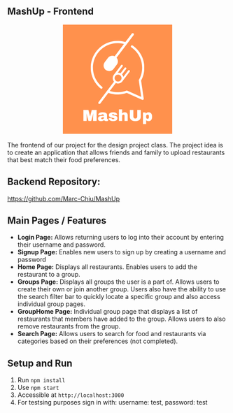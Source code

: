 ## MashUp - Frontend
<p align="center">
    <img src="public/images/MashUpLogo_V2.png" width="250">
</p>
The frontend of our project for the design project class. The project idea is to create an application that allows friends and family to upload restaurants that best match their food preferences.

## Backend Repository:
https://github.com/Marc-Chiu/MashUp

## Main Pages / Features
- **Login Page:** Allows returning users to log into their account by entering their username and password.
- **Signup Page:** Enables new users to sign up by creating a username and password
- **Home Page:** Displays all restaurants. Enables users to add the restaurant to a group.
- **Groups Page:** Displays all groups the user is a part of. Allows users to create their own or join another group. Users also have the ability to use the search filter bar to quickly locate a specific group and also access individual group pages.
- **GroupHome Page:** Individual group page that displays a list of restaurants that members have added to the group. Allows users to also remove restaurants from the group. 
- **Search Page:** Allows users to search for food and restaurants via categories based on their preferences (not completed). 

## Setup and Run
1. Run `npm install` 
2. Use `npm start`
3. Accessible at  `http://localhost:3000`
4. For testsing purposes sign in with: username: test, password: test
